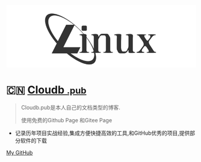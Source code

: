 ![](_coverpage.assets/linux.png)

# :cn:     [Cloudb <small>.pub</small>](/)

> Cloudb.pub是本人自己的文档类型的博客.
>
> 使用免费的Github Page 和Gitee Page

- 记录历年项目实战经验,集成方便快捷高效的工具,和GitHub优秀的项目,提供部分软件的下载

  

  

[<i class="fa-brands fa-square-github"></i>     My GitHub](https://github.com/xyz349925756/)

[<i class="fa-brands fa-golang fa-2x fa-spin fa-fw"></i>](README)





